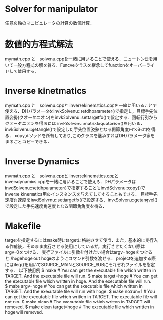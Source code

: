 # Solver for manipulator
任意の軸のマニピュレータの計算の数値計算．

# 数値的方程式解法 
mymath.cpp と　solvenu.cppを一緒に用いることで使える．ニュートン法を用いて一般方程式の解を得る．Funcveクラスを継承してfunctionをオーバーライドして使用する．

# Inverse kinetmatics
mymath.cpp と　solvenu.cppと inversekinematics.cppを一緒に用いることで使える．DHパラメータをinvkSolvenu::setdhparameter()で指定し，目標手先位置姿勢(クオータニオン)をinvkSolvenu::settargetfx()で設定する．回転行列からクオータニオンを得るには invkSolvenu::matrixtoquatanion()を用いる．invkSolvenu::getangle()で設定した手先位置姿勢となる関節角度(-π<θ<π)を得る．
copyメソッドを所有しており,このクラスを継承すればDHパラメータ等をまるごとコピーできる．

# Inverse Dynamics
mymath.cpp と　solvenu.cppと inversekinematics.cppとinversdynamics.cppを一緒に用いることで使える．DHパラメータはinvdSolvenu::setdhparameter()で指定することもinvdSolvenu::copy()でinverse kinematics用のインスタンスを与えてしてすることもできる．
目標手先速度角速度をinvdSolvenu::settargetfx()で設定する．invkSolvenu::getangvel()で設定した手先速度角速度となる関節角角度を得る．

# Makefile
targetを指定するにはmake時にtargetに格納させて使う．また，基本的に実行入る作成後，そのまま実行させる使用にしているが，実行させたくない際はargv=0をつける．
実行ファイルに引数を付けたい場合はargv=hogeをつけると./hogehoge.out hogeのようにコマンド引数を渡せる．
projectを追加する際にはifeq()を用いてSOURCE_MAINとSOURCE_SUBにそれぞれファイルを指定する．
以下使用例
    $ make                     # You can get the executable file which written in TARGET. And the executable file will run.
    $ make target=hoge         # You can get the executable file which written in hoge. And the executable file will run.    
    $ make argv=hoge           # You can get the executable file which written in TARGET. And the executable file will run with hoge. 
    $ make notrun=1            # You can get the executable file which written in TARGET. The executable file will not run.	
    $ make clean               # The executable file which written in TARGET will removed.
    $ make clean target=hoge   # The executable file which written in hoge will removed.     

